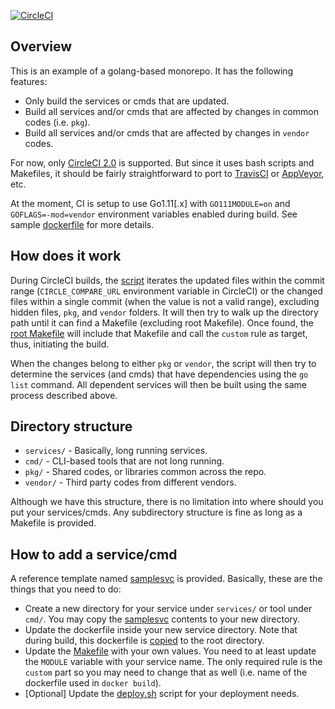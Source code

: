 [![CircleCI](https://circleci.com/gh/flowerinthenight/golang-monorepo.svg?style=svg)](https://circleci.com/gh/flowerinthenight/golang-monorepo)

## Overview

This is an example of a golang-based monorepo. It has the following features:

- Only build the services or cmds that are updated.
- Build all services and/or cmds that are affected by changes in common codes (i.e. `pkg`).
- Build all services and/or cmds that are affected by changes in `vendor` codes.

For now, only [CircleCI 2.0](./.circleci/config.yml) is supported. But since it uses bash scripts and Makefiles, it should be fairly straightforward to port to [TravisCI](https://travis-ci.org/) or [AppVeyor](https://www.appveyor.com/), etc.

At the moment, CI is setup to use Go1.11[.x] with `GO111MODULE=on` and `GOFLAGS=-mod=vendor` environment variables enabled during build. See sample [dockerfile](./services/samplesvc/dockerfile.samplesvc) for more details.

## How does it work

During CircleCI builds, the [script](./build.sh) iterates the updated files within the commit range (`CIRCLE_COMPARE_URL` environment variable in CircleCI) or the changed files within a single commit (when the value is not a valid range), excluding hidden files, `pkg`, and `vendor` folders. It will then try to walk up the directory path until it can find a Makefile (excluding root Makefile). Once found, the [root Makefile](./Makefile) will include that Makefile and call the `custom` rule as target, thus, initiating the build.

When the changes belong to either `pkg` or `vendor`, the script will then try to determine the services (and cmds) that have dependencies using the `go list` command. All dependent services will then be built using the same process described above.

## Directory structure

- `services/` - Basically, long running services.
- `cmd/` - CLI-based tools that are not long running.
- `pkg/` - Shared codes, or libraries common across the repo.
- `vendor/` - Third party codes from different vendors.

Although we have this structure, there is no limitation into where should you put your services/cmds. Any subdirectory structure is fine as long as a Makefile is provided.

## How to add a service/cmd

A reference template named [samplesvc](./services/samplesvc) is provided. Basically, these are the things that you need to do:

- Create a new directory for your service under `services/` or tool under `cmd/`. You may copy the [samplesvc](./services/samplesvc) contents to your new directory.
- Update the dockerfile inside your new service directory. Note that during build, this dockerfile is [copied](https://github.com/flowerinthenight/golang-monorepo/blob/master/services/samplesvc/Makefile#L21) to the root directory.
- Update the [Makefile](./services/samplesvc/Makefile) with your own values. You need to at least update the `MODULE` variable with your service name. The only required rule is the `custom` part so you may need to change that as well (i.e. name of the dockerfile used in `docker build`).
- [Optional] Update the [deploy.sh](./services/samplesvc/deploy.sh) script for your deployment needs.
